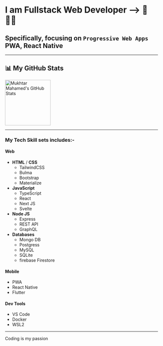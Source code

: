 # I am Fullstack Web Developer -->  🚀👨‍💻
## Specifically, focusing on `Progressive Web Apps` **PWA**, React Native

---

## 📊 My GitHub Stats

 <img align="center" height="150px" alt="Mukhtar Mahamed's GitHub Stats" src="https://github-readme-stats.vercel.app/api?username=janogale&show_icons=true&show_icons=true&include_all_commits=true&hide_border=true&theme=default" /> 

---

### My Tech Skill sets includes:-

#### Web
- **HTML** / **CSS**
  - TailwindCSS
  - Bulma 
  - Bootstrap
  - Materialize
- **JavaScript**
   - TypeScript
   - React
   - Next JS
   - Svelte
- **Node JS**
  - Express
  - REST API
  - GraphQL
- **Databases**
  - Mongo DB
  - Postgress 
  - MySQL
  - SQLite
  - firebase Firestore
  
#### Mobile
 - PWA
 - React Native
 - Flutter

#### Dev Tools
 - VS Code
 - Docker 
 - WSL2
 ---
 Coding is my passion

